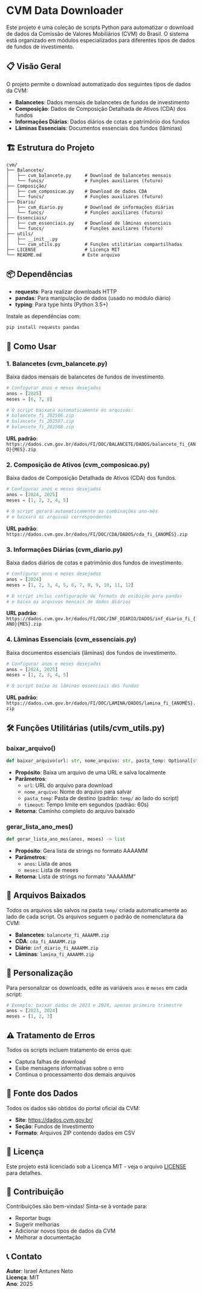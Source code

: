 # CVM Data Downloader

Este projeto é uma coleção de scripts Python para automatizar o download de dados da Comissão de Valores Mobiliários (CVM) do Brasil. O sistema está organizado em módulos especializados para diferentes tipos de dados de fundos de investimento.

## 📋 Visão Geral

O projeto permite o download automatizado dos seguintes tipos de dados da CVM:

- **Balancetes**: Dados mensais de balancetes de fundos de investimento
- **Composição**: Dados de Composição Detalhada de Ativos (CDA) dos fundos
- **Informações Diárias**: Dados diários de cotas e patrimônio dos fundos
- **Lâminas Essenciais**: Documentos essenciais dos fundos (lâminas)

## 🏗️ Estrutura do Projeto

```
cvm/
├── Balancete/
│   ├── cvm_balancete.py     # Download de balancetes mensais
│   └── funcs/               # Funções auxiliares (futuro)
├── Composição/
│   ├── cvm_composicao.py    # Download de dados CDA
│   └── funcs/               # Funções auxiliares (futuro)
├── Diario/
│   ├── cvm_diario.py        # Download de informações diárias
│   └── funcs/               # Funções auxiliares (futuro)
├── Essenciais/
│   ├── cvm_essenciais.py    # Download de lâminas essenciais
│   └── funcs/               # Funções auxiliares (futuro)
├── utils/
│   ├── __init__.py
│   └── cvm_utils.py         # Funções utilitárias compartilhadas
├── LICENSE                  # Licença MIT
└── README.md               # Este arquivo
```

## 📦 Dependências

- **requests**: Para realizar downloads HTTP
- **pandas**: Para manipulação de dados (usado no módulo diário)
- **typing**: Para type hints (Python 3.5+)

Instale as dependências com:
```bash
pip install requests pandas
```

## 🚀 Como Usar

### 1. Balancetes (cvm_balancete.py)

Baixa dados mensais de balancetes de fundos de investimento.

```python
# Configurar anos e meses desejados
anos = [2025]
meses = [6, 7, 8]

# O script baixará automaticamente os arquivos:
# balancete_fi_202506.zip
# balancete_fi_202507.zip  
# balancete_fi_202508.zip
```

**URL padrão**: `https://dados.cvm.gov.br/dados/FI/DOC/BALANCETE/DADOS/balancete_fi_{ANO}{MES}.zip`

### 2. Composição de Ativos (cvm_composicao.py)

Baixa dados de Composição Detalhada de Ativos (CDA) dos fundos.

```python
# Configurar anos e meses desejados
anos = [2024, 2025]
meses = [1, 2, 3, 4, 5]

# O script gerará automaticamente as combinações ano-mês
# e baixará os arquivos correspondentes
```

**URL padrão**: `https://dados.cvm.gov.br/dados/FI/DOC/CDA/DADOS/cda_fi_{ANOMÊS}.zip`

### 3. Informações Diárias (cvm_diario.py)

Baixa dados diários de cotas e patrimônio dos fundos de investimento.

```python
# Configurar anos e meses desejados
anos = [2024]
meses = [1, 2, 3, 4, 5, 6, 7, 8, 9, 10, 11, 12]

# O script inclui configuração de formato de exibição para pandas
# e baixa os arquivos mensais de dados diários
```

**URL padrão**: `https://dados.cvm.gov.br/dados/FI/DOC/INF_DIARIO/DADOS/inf_diario_fi_{ANO}{MES}.zip`

### 4. Lâminas Essenciais (cvm_essenciais.py)

Baixa documentos essenciais (lâminas) dos fundos de investimento.

```python
# Configurar anos e meses desejados
anos = [2024, 2025]
meses = [1, 2, 3, 4, 5]

# O script baixa as lâminas essenciais dos fundos
```

**URL padrão**: `https://dados.cvm.gov.br/dados/FI/DOC/LAMINA/DADOS/lamina_fi_{ANOMÊS}.zip`

## 🛠️ Funções Utilitárias (utils/cvm_utils.py)

### baixar_arquivo()
```python
def baixar_arquivo(url: str, nome_arquivo: str, pasta_temp: Optional[str] = None, timeout: int = 60) -> str
```
- **Propósito**: Baixa um arquivo de uma URL e salva localmente
- **Parâmetros**:
  - `url`: URL do arquivo para download
  - `nome_arquivo`: Nome do arquivo para salvar
  - `pasta_temp`: Pasta de destino (padrão: `temp/` ao lado do script)
  - `timeout`: Tempo limite em segundos (padrão: 60s)
- **Retorna**: Caminho completo do arquivo baixado

### gerar_lista_ano_mes()
```python
def gerar_lista_ano_mes(anos, meses) -> list
```
- **Propósito**: Gera lista de strings no formato AAAAMM
- **Parâmetros**:
  - `anos`: Lista de anos
  - `meses`: Lista de meses
- **Retorna**: Lista de strings no formato "AAAAMM"

## 📁 Arquivos Baixados

Todos os arquivos são salvos na pasta `temp/` criada automaticamente ao lado de cada script. Os arquivos seguem o padrão de nomenclatura da CVM:

- **Balancetes**: `balancete_fi_AAAAMM.zip`
- **CDA**: `cda_fi_AAAAMM.zip`
- **Diário**: `inf_diario_fi_AAAAMM.zip`
- **Lâminas**: `lamina_fi_AAAAMM.zip`

## 🔧 Personalização

Para personalizar os downloads, edite as variáveis `anos` e `meses` em cada script:

```python
# Exemplo: baixar dados de 2023 e 2024, apenas primeiro trimestre
anos = [2023, 2024]
meses = [1, 2, 3]
```

## ⚠️ Tratamento de Erros

Todos os scripts incluem tratamento de erros que:
- Captura falhas de download
- Exibe mensagens informativas sobre o erro
- Continua o processamento dos demais arquivos

## 🔗 Fonte dos Dados

Todos os dados são obtidos do portal oficial da CVM:
- **Site**: https://dados.cvm.gov.br/
- **Seção**: Fundos de Investimento
- **Formato**: Arquivos ZIP contendo dados em CSV

## 📄 Licença

Este projeto está licenciado sob a Licença MIT - veja o arquivo [LICENSE](LICENSE) para detalhes.

## 🤝 Contribuição

Contribuições são bem-vindas! Sinta-se à vontade para:
- Reportar bugs
- Sugerir melhorias
- Adicionar novos tipos de dados da CVM
- Melhorar a documentação

## 📞 Contato

**Autor**: Israel Antunes Neto  
**Licença**: MIT  
**Ano**: 2025